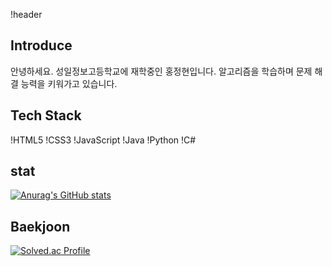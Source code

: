 !header

<h2>Introduce</h2>
안녕하세요. 성일정보고등학교에 재학중인 홍정현입니다.
알고리즘을 학습하며 문제 해결 능력을 키워가고 있습니다.

<h2>Tech Stack</h2>

!HTML5
!CSS3
!JavaScript
!Java
!Python
!C#
 
<h2>stat</h2>

[![Anurag's GitHub stats](https://github-readme-stats.vercel.app/api?username=Jeong938)](https://github.com/anuraghazra/github-readme-stats)

<h2>Baekjoon</h2>

[![Solved.ac Profile](http://mazassumnida.wtf/api/generate_badge?boj=hyun7914)](https://solved.ac/hyun7914)

<!---
hyunH08/hyunH08 is a ✨ special ✨ repository because its `README.md` (this file) appears on your GitHub profile.
You can click the Preview link to take a look at your changes.
--->
